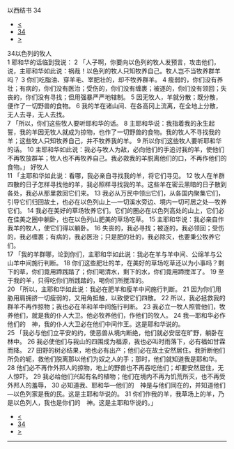 ﻿





 以西结书 34




* [<](bible/EZK33.md)
* [34](bible/EZK.md)
* [>](bible/EZK35.md)



 
34以色列的牧人  
1 耶和华的话临到我说： 
2 「人子啊，你要向以色列的牧人发预言，攻击他们，说，主耶和华如此说：祸哉！以色列的牧人只知牧养自己。牧人岂不当牧养群羊吗？ 
3 你们吃脂油、穿羊毛、宰肥壮的，却不牧养群羊。 
4 瘦弱的，你们没有养壮；有病的，你们没有医治；受伤的，你们没有缠裹；被逐的，你们没有领回；失丧的，你们没有寻找；但用强暴严严地辖制。 
5 因无牧人，羊就分散；既分散，便作了一切野兽的食物。 
6 我的羊在诸山间、在各高冈上流离，在全地上分散，无人去寻，无人去找。  
7 「所以，你们这些牧人要听耶和华的话。 
8 主耶和华说：我指着我的永生起誓，我的羊因无牧人就成为掠物，也作了一切野兽的食物。我的牧人不寻找我的羊；这些牧人只知牧养自己，并不牧养我的羊。 
9 所以你们这些牧人要听耶和华的话。 
10 主耶和华如此说：我必与牧人为敌，必向他们的手追讨我的羊，使他们不再牧放群羊；牧人也不再牧养自己。我必救我的羊脱离他们的口，不再作他们的食物。」 好牧人  
11 「主耶和华如此说：看哪，我必亲自寻找我的羊，将它们寻见。 
12 牧人在羊群四散的日子怎样寻找他的羊，我必照样寻找我的羊。这些羊在密云黑暗的日子散到各处，我必从那里救回它们来。 
13 我必从万民中领出它们，从各国内聚集它们，引导它们归回故土，也必在以色列山上—一切溪水旁边、境内一切可居之处—牧养它们。 
14 我必在美好的草场牧养它们。它们的圈必在以色列高处的山上，它们必在佳美之圈中躺卧，也在以色列山肥美的草场吃草。 
15 主耶和华说：我必亲自作我羊的牧人，使它们得以躺卧。 
16 失丧的，我必寻找；被逐的，我必领回；受伤的，我必缠裹；有病的，我必医治；只是肥的壮的，我必除灭，也要秉公牧养它们。  
17 「我的羊群哪，论到你们，主耶和华如此说：我必在羊与羊中间、公绵羊与公山羊中间施行判断。 
18 你们这些肥壮的羊，在美好的草场吃草还以为小事吗？剩下的草，你们竟用蹄践踏了；你们喝清水，剩下的水，你们竟用蹄搅浑了。 
19 至于我的羊，只得吃你们所践踏的，喝你们所搅浑的。  
20 「所以，主耶和华如此说：我必在肥羊和瘦羊中间施行判断。 
21 因为你们用胁用肩拥挤一切瘦弱的，又用角抵触，以致使它们四散。 
22 所以，我必拯救我的群羊不再作掠物；我也必在羊和羊中间施行判断。 
23 我必立一牧人照管他们，牧养他们，就是我的仆人大卫。他必牧养他们，作他们的牧人。 
24 我—耶和华必作他们的　神，我的仆人大卫必在他们中间作王。这是耶和华说的。  
25 「我必与他们立平安的约，使恶兽从境内断绝，他们就必安居在旷野，躺卧在林中。 
26 我必使他们与我山的四围成为福源，我也必叫时雨落下，必有福如甘霖而降。 
27 田野的树必结果，地也必有出产；他们必在故土安然居住。我折断他们所负的轭，救他们脱离那以他们为奴之人的手；那时，他们就知道我是耶和华。 
28 他们必不再作外邦人的掠物，地上的野兽也不再吞吃他们；却要安然居住，无人惊吓。 
29 我必给他们兴起有名的植物；他们在境内不再为饥荒所灭，也不再受外邦人的羞辱， 
30 必知道我、耶和华—他们的　神是与他们同在的，并知道他们—以色列家是我的民。这是主耶和华说的。 
31 你们作我的羊，我草场上的羊，乃是以色列人，我也是你们的　神。这是主耶和华说的。」 
* [<](bible/EZK33.md)
* [34](bible/EZK.md)
* [>](bible/EZK35.md)





---









